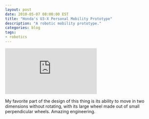 ```yaml
---
layout: post
date: 2010-05-07 08:00:00 EST
title: "Honda's U3-X Personal Mobility Prototype"
description: "A robotic mobility prototype."
categories: blog
tags:
- robotics
---
```


<div class="embed">
<iframe title="Mobility robot" src="http://www.youtube.com/embed/cuIJRsAuCHQ?rel=0" frameborder="0">Mobility Prototype</iframe>
</div>

My favorite part of the design of this thing is its ability to move in two dimensions without rotating, with its large wheel made out of small perpendicular wheels.  Amazing engineering.
